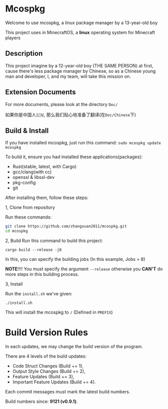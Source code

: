 # Mcospkg
Welcome to use mcospkg, a linux package manager by a 13-year-old boy

This project uses in MinecraftOS, a **linux** operating system for Minecraft players

## Description
This project imagine by a 12-year-old boy (THE SAME PERSON) at first, cause there's less package manager by Chinese, so as a Chinese young man and developer, I, and my team, will take this mission on.

## Extension Documents
For more documents, please look at the directory `Doc/`

如果你是中国人🇨🇳, 那么我们贴心地准备了翻译(在`Doc/Chinese`下)

## Build & Install
If you have installed mcospkg, just run this command:
`sudo mcospkg update mcospkg`

To build it, ensure you had installed these applications(packages):

 - Rust(stable, latest, with Cargo)
 - gcc/clang(with cc)
 - openssl & libssl-dev
 - pkg-config
 - git

After installing them, follow these steps:

1, Clone from repository

Run these commands:

```bash
git clone https://github.com/zhangxuan2011/mcospkg.git
cd mcospkg
```

2, Build
Run this command to build this project:

`cargo build --release -j8`

In this, you can specify the building jobs (In this example, Jobs = 8)

**NOTE**!!!! You must specify the argument `--release` otherwise you **CAN'T** do more steps in this building process. 

3, Install

Run the `install.sh` we've given:

`./install.sh`

This will install the mcospkg to `/` (Defined in `PREFIX`)

# Build Version Rules

In each updates, we may change the build version of the program.

There are 4 levels of the build updates:
 - Code Struct Changes (Build += 1),
 - Output Style Changes (Build += 2),
 - Feature Updates (Build += 3),
 - Important Feature Updates (Build += 4).

Each commit messages must mark the latest build numbers.

Build numbers since: **9121 (v0.9.1)**.
